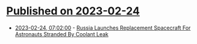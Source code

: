 # [Published on 2023-02-24](index.md)

* [2023-02-24, 07:02:00](https://slashdot.org/story/23/02/24/071206/russia-launches-replacement-spacecraft-for-astronauts-stranded-by-coolant-leak?utm_source=rss1.0mainlinkanon&utm_medium=feed) - [Russia Launches Replacement Spacecraft For Astronauts Stranded By Coolant Leak](https://slashdot.org/story/23/02/24/071206/russia-launches-replacement-spacecraft-for-astronauts-stranded-by-coolant-leak?utm_source=rss1.0mainlinkanon&utm_medium=feed)

